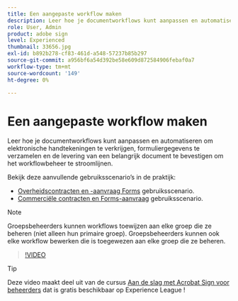 ```yaml
---
title: Een aangepaste workflow maken
description: Leer hoe je documentworkflows kunt aanpassen en automatiseren om snel elektronische handtekeningen te verkrijgen en formuliergegevens te verzamelen
role: User, Admin
product: adobe sign
level: Experienced
thumbnail: 33656.jpg
exl-id: b892b278-cf83-461d-a548-57237b85b297
source-git-commit: a956bf6a54d392be58e609d872584906febaf0a7
workflow-type: tm+mt
source-wordcount: '149'
ht-degree: 0%

---
```


# Een aangepaste workflow maken

Leer hoe je documentworkflows kunt aanpassen en automatiseren om elektronische handtekeningen te verkrijgen, formuliergegevens te verzamelen en de levering van een belangrijk document te bevestigen om het workflowbeheer te stroomlijnen.

Bekijk deze aanvullende gebruiksscenario’s in de praktijk:

* [Overheidscontracten en -aanvraag Forms](https://experienceleague.adobe.com/docs/document-cloud-learn/sign-learning-hub/expand/recipes/gov/usecasegovcontracts.html?lang=en) gebruiksscenario.
* [Commerciële contracten en Forms-aanvraag](https://experienceleague.adobe.com/docs/document-cloud-learn/sign-learning-hub/expand/recipes/com/usecasecomcontracts.html?lang=en) gebruiksscenario.

>[!NOTE]
>
>Groepsbeheerders kunnen workflows toewijzen aan elke groep die ze beheren (niet alleen hun primaire groep). Groepsbeheerders kunnen ook elke workflow bewerken die is toegewezen aan elke groep die ze beheren.

>[!VIDEO](https://video.tv.adobe.com/v/33656?hidetitle=true)

>[!TIP]
>
>Deze video maakt deel uit van de cursus [Aan de slag met Acrobat Sign voor beheerders](https://experienceleague.adobe.com/?recommended=Sign-A-1-2020.2) dat is gratis beschikbaar op Experience League !
